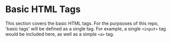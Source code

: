 # Basic HTML Tags

This section covers the basic HTML tags. For the purpsoses of this repo, 'basic tags' will be defined as a single tag. For example, a single `<input>` tag would be included here, as well as a simple `<a>` tag.
